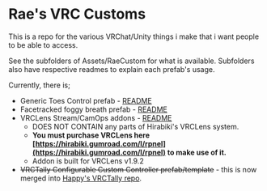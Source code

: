 # Rae's VRC Customs
This is a repo for the various VRChat/Unity things i make that i want people to be able to access.

See the subfolders of Assets/RaeCustom for what is available.
Subfolders also have respective readmes to explain each prefab's usage.

Currently, there is;
- Generic Toes Control prefab - [README](Assets/RaeCustom/ToesPrefab/README.txt)
- Facetracked foggy breath prefab - [README](Assets/RaeCustom/BreathPrefab/README.txt)
- VRCLens Stream/CamOps addons - [README](Assets/RaeCustom/VRCLens_Custom/README.txt)
  - DOES NOT CONTAIN any parts of Hirabiki's VRCLens system.
  - **You must purchase VRCLens here [https://hirabiki.gumroad.com/l/rpnel](https://hirabiki.gumroad.com/l/rpnel) to make use of it.**
  - Addon is built for VRCLens v1.9.2
- ~~VRCTally Configurable Custom Controller prefab/template~~ - this is now merged into [Happy's VRCTally repo](https://github.com/Happyrobot33/VRCTally).
